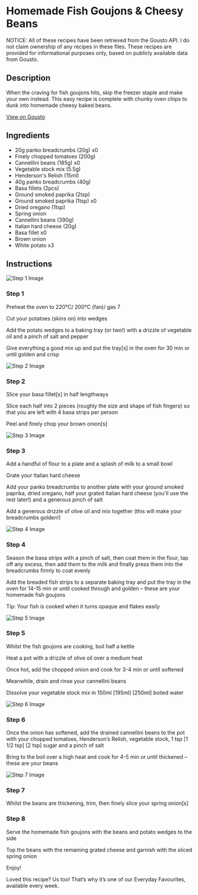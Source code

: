 # Homemade Fish Goujons & Cheesy Beans 

NOTICE: All of these recipes have been retrieved from the Gousto API. I do not claim ownership of any recipes in these files. These recipes are provided for informational purposes only, based on publicly available data from Gousto.

## Description

When the craving for fish goujons hits, skip the freezer staple and make your own instead. This easy recipe is complete with chunky oven chips to dunk into homemade cheesy baked beans. 

[View on Gousto](https://www.gousto.co.uk/recipes/cookbook/homemade-fish-goujons-cheesy-beans)

## Ingredients

- 20g panko breadcrumbs (20g) x0
- Finely chopped tomatoes (200g)
- Cannellini beans (185g) x0
- Vegetable stock mix (5.5g)
- Henderson's Relish (15ml)
- 40g panko breadcrumbs (40g)
- Basa fillets (2pcs)
- Ground smoked paprika (2tsp)
- Ground smoked paprika (1tsp) x0
- Dried oregano (1tsp)
- Spring onion
- Cannellini beans (390g)
- Italian hard cheese (20g)
- Basa fillet x0
- Brown onion
- White potato x3

## Instructions

![Step 1 Image](https://production-media.gousto.co.uk/cms/recipe-step-image/step-1-1648027852024-x200.jpg)

### Step 1

Preheat the oven to 220°C/ 200°C (fan)/ gas 7

Cut your potatoes (skins on) into wedges

Add the potato wedges to a baking tray (or two!) with a drizzle of vegetable oil and a pinch of salt and pepper

Give everything a good mix up and put the tray[s] in the oven for 30 min or until golden and crisp

![Step 2 Image](https://production-media.gousto.co.uk/cms/recipe-step-image/step-2-1648027856261-x200.jpg)

### Step 2

Slice your basa fillet[s] in half lengthways

Slice each half into 2 pieces (roughly the size and shape of fish fingers) so that you are left with 4 basa strips per person

Peel and finely chop your brown onion[s]

![Step 3 Image](https://production-media.gousto.co.uk/cms/recipe-step-image/step-3-1648027860915-x200.jpg)

### Step 3

Add a handful of flour to a plate and a splash of milk to a small bowl

Grate your Italian hard cheese

Add your panko breadcrumbs to another plate with your ground smoked paprika, dried oregano, half your grated Italian hard cheese (you'll use the rest later!) and a generous pinch of salt

Add a generous drizzle of olive oil and mix together (this will make your breadcrumbs golden!)

![Step 4 Image](https://production-media.gousto.co.uk/cms/recipe-step-image/step-4-1648027870708-x200.jpg)

### Step 4

Season the basa strips with a pinch of salt, then coat them in the flour, tap off any excess, then add them to the milk and finally press them into the breadcrumbs firmly to coat evenly

Add the breaded fish strips to a separate baking tray and put the tray in the oven for 14-15 min or until cooked through and golden – these are your homemade fish goujons

Tip: Your fish is cooked when it turns opaque and flakes easily

![Step 5 Image](https://production-media.gousto.co.uk/cms/recipe-step-image/step-5-1648027878422-x200.jpg)

### Step 5

Whilst the fish goujons are cooking, boil half a kettle

Heat a pot with a drizzle of olive oil over a medium heat

Once hot, add the chopped onion and cook for 3-4 min or until softened

Meanwhile, drain and rinse your cannellini beans

Dissolve your vegetable stock mix in 150ml <span class="text-purple">[195ml]</span> <span class="text-danger">[250ml]</span> boiled water

![Step 6 Image](https://production-media.gousto.co.uk/cms/recipe-step-image/step-6-1648027882129-x200.jpg)

### Step 6

Once the onion has softened, add the drained cannellini beans to the pot with your chopped tomatoes, Henderson’s Relish, vegetable stock, 1 tsp <span class="text-purple">[1 1/2 tsp]</span> <span class="text-danger">[2 tsp]</span> sugar and a pinch of salt

Bring to the boil over a high heat and cook for 4-5 min or until thickened – these are your beans

![Step 7 Image](https://production-media.gousto.co.uk/cms/recipe-step-image/step-7-1648027885430-x200.jpg)

### Step 7

Whilst the beans are thickening, trim, then finely slice your spring onion[s]

### Step 8

Serve the homemade fish goujons with the beans and potato wedges to the side

Top the beans with the remaining grated cheese and garnish with the sliced spring onion

Enjoy!

<span class="text-danger">Loved this recipe? Us too! That’s why it’s one of our Everyday Favourites, available every week.</span>

